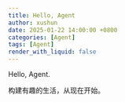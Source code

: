 ```yaml
---
title: Hello, Agent
author: xushun
date: 2025-01-22 14:00:00 +0800
categories: [Agent]
tags: [Agent]
render_with_liquid: false
---
```


Hello, Agent.

构建有趣的生活，从现在开始。
